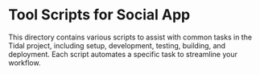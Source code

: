# Tool Scripts for Social App

This directory contains various scripts to assist with common tasks in the Tidal project, including setup, development, testing, building, and deployment. Each script automates a specific task to streamline your workflow.
